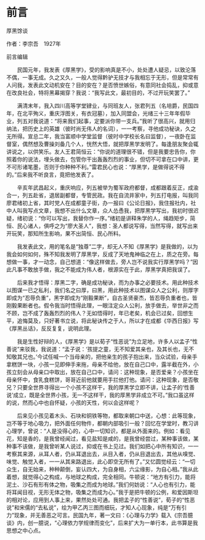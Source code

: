 # 前言

厚黑馀谈

作者：李宗吾　1927年

前言编辑

　　民国元年，我发表《厚黑学》，受的影响真是不小，处处遭人疑忌，以致沦落不偶，一事无成。久之又久，一般人觉得黔驴无技才与我相忘于无形，但是常常有人问我，发表此文动机安在？目的安在？是否愤世嫉俗，有意同社会捣乱，抑或意在改良社会，特将黑幕揭穿？我说：“我写此文，最初目的，不过开玩笑罢了。”

　　满清末年，我入四川高等学堂肄业，与同班友人，张君列五（名培爵，民国四年，在北平殉义，重庆浮图关，有衣冠墓），加入同盟会，光绪三十三年年假毕业，列五对我说道：“将来我们起事，定要派你带一支兵。”我听了很高兴，就用归纳法，把历史上的英雄（彼时尚无伟人的名词），一一考察，寻他成功秘诀，久之无所得。宣总二年，我当富顺中学堂监督（彼时中学校长名曰监督），一夜卧在监督室，偶然想及曹操刘备几个人，恍然大悟，就把厚黑学发明了。每逢朋友聚会辄讲说之，以供笑乐。友人王君简恒云：“你说的道理很不错，但是我要忠告你，你照着你的说法，埋头做去，包管你干出轰轰烈烈的事业，但切不可拿在口中讲，更不可形诸笔墨，否则于你种种不利。”雷君民心也说：“厚黑学，是做得说不得的。”后来我不听良言，竟把他发表了。

　　辛亥年武昌起义，重庆响应，列五被举为蜀军政府都督，成都跟着反正，成渝合一，列五赴省，退居副都督，专管民政。我在自流井家中，列五打电报，叫我同廖君绪初上省，其时党人在成都童子街，办一报曰《公论日报》，我住报社内，社中人叫我写点文章，我想不出什么文章，众人怂恿我，把厚黑学写出，我初时很迟疑，绪初说：“你可以写出，我替你作一序。”绪初是讲释朱学的人，绳趋矩步，简恒、民心诸人，俱呼之为“廖大圣人”，我想：圣人都说写得，当然写得，就写出来开玩笑，那知所生影响，果不出简恒、民心所料。

　　我发表此文，用的笔名是“独尊”二字，却无人不知《厚黑学》是我做的，以为我会如何如何，殊不知我发明了厚黑学，反成了天地鬼神临之在上，质之在旁。每想做一事，才一动念，自己想道：“像这样做去，旁人岂不说我实行厚黑学吗？”因此凡事不敢放手做，我之不能成为伟人者，根源实在于此，厚黑学真把我误了。

　　后来我才悟得：厚黑二字，确是成功秘诀，而为办事之必要技术。用此种技术以图谋一已之私利，我们名之曰厚，曰黑，用此种技术以图谋众人之公利，则厚字即成为“忍辱负重”，黑字即成为“刚毅果断”，自古圣贤豪杰，皆忍辱负重者也，皆刚毅果断者也。假令我当时悟得此理，一眼注定众人公利，放手做去，举世非之而不顾，岂不成了轰轰烈烈的伟人？无如悟得时，年已老矣，机会已过矣，回想生平，追悔莫及，只好著书立说，将此秘诀传之于人，所以才在成都《华西日报》写《厚黑丛话》，反反复复，说明此理。

　　我是生性好辩的人，《厚黑学》是以荀子“性恶说”为立足地，许多人以孟子“性善说”来驳我，我说道：“孟子说：‘孩提之童，无不知爱其亲也，及其长也，无不知敬其兄也。’今试任喊一个当母亲的，把他亲生的孩子抱出来，当众试验，母亲手拿糕饼一块，小孩一见即伸手来拖，母亲不给他，放在自己口中，露半截在外，小孩立刻会从母亲口中取出，放在自己口中，请问：这种现象，是否爱亲？小孩坐在母亲怀中，食乳食糕饼，哥哥近前他就要用手拦他打他。请问：这种现象，是否敬兄？只要全世界寻得出一个小孩不这样干，我的厚黑学立即不讲，让孟子的‘性善说’成立，既是全世界小孩，无一不这样干，我的厚黑学非成立不可。”我口虽这样的说，然而心中也自怀疑，小孩的天性，何以会这样呢？

　　后来见小孩见着木头、石块和铜铁等物，都取来朝口中送，心想：此等现象，岂不等于地心吸力，把外面任何物件，都朝内部吸引一般？回忆在学堂时，教习讲心理学，曾说：“人是没得心的，心中一切知识，都是从外面来的。例如：看见花，知是香的，是我曾经闻过，看见盐知是咸的，是我曾经尝过，某种事该做，某种事不该做，是我曾听某人说过，抑或在书上见过。我们如把心中所有知识，一一考察其来源，从耳人者，仍从耳退出去，从目入者，仍从目退出去，其他从嗅觉、味觉、触觉入者，一一从其来路退出，此心即空无所有了。”又忆圆觉经云：“一切众生，自无始来，种种颠倒，妄认四大，为自身相，六尘缘影，为自心相。”我从此着想，就觉得心之构成，与地球之构成，完全相同。牛顿说：“地方有引力，能将泥土、沙石有形有体之物，吸集之而成为地球。”我们何妨说：“人心也有引力，能将耳闻目视，无形无体之物，吸集之而成为心。”我于是把牛顿的公例，和爱因斯坦的相对论，应用到人事上来，果然处处可通。我把孟子的“性善说”，荀子的“性恶说”和宋儒的“去私说”，绘为甲乙丙三图而细玩，才知人心现象，纯是“万有引力”现象，并无善恶之可言。民国九年，著一文曰：《心理与力学》载入《宗吾臆谈》内，创一臆说，“心理依力学规律而变化”，后来扩大为一单行本，此书算是我思想之中心点。
